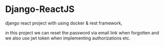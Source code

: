# Django-ReactJS
django react project with using docker & rest framework,

in this project we can reset the password via email link when forgotten and we also use jwt token when implementing authorizations etc.
